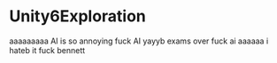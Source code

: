 # Unity6Exploration
aaaaaaaaa AI is so annoying fuck AI
yayyb exams over fuck ai aaaaaa i hateb it fuck bennett